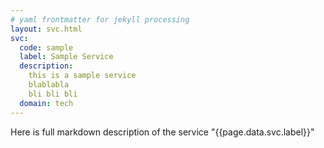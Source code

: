 ```yaml
---
# yaml frontmatter for jekyll processing
layout: svc.html
svc:
  code: sample
  label: Sample Service
  description: 
    this is a sample service
    blablabla
    bli bli bli
  domain: tech
---
```


Here is full markdown description of the service "{{page.data.svc.label}}"
